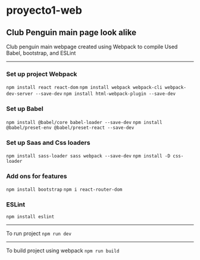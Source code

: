 # proyecto1-web


## Club Penguin main page look alike

Club penguin main webpage created using Webpack to compile
Used Babel, bootstrap, and ESLint
___

### Set up project Webpack
`npm install react react-dom` `npm install webpack webpack-cli webpack-dev-server --save-dev` `npm install html-webpack-plugin --save-dev` 

### Set up Babel
`npm install @babel/core babel-loader --save-dev` `npm install @babel/preset-env @babel/preset-react --save-dev`

### Set up Saas and Css loaders
`npm install sass-loader sass webpack --save-dev` `npm install -D css-loader`

### Add ons for features
`npm install bootstrap` `npm i react-router-dom`

### ESLint
`npm install eslint`

___
To run project
`npm run dev`
___
To build project using webpack
`npm run build`
